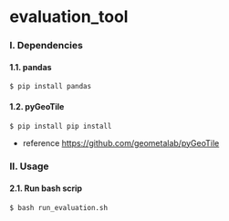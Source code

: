 # evaluation_tool

### I. Dependencies
#### 1.1. pandas  
`$ pip install pandas  `
#### 1.2. pyGeoTile
`$ pip install pip install  `

-  reference
https://github.com/geometalab/pyGeoTile

### II. Usage
#### 2.1. Run bash scrip
`$ bash run_evaluation.sh  `
